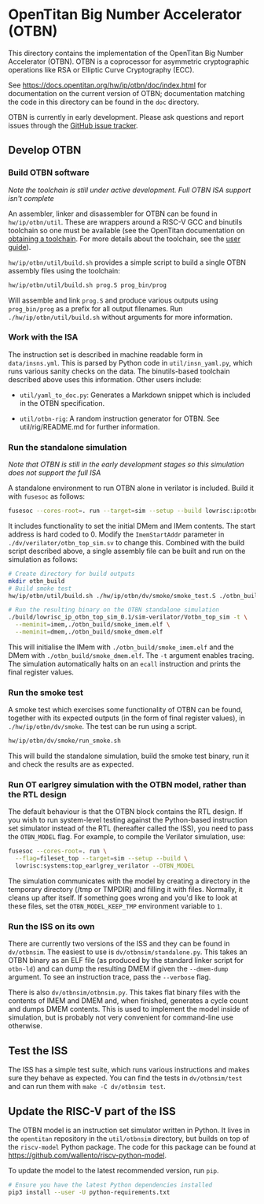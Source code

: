 # OpenTitan Big Number Accelerator (OTBN)

This directory contains the implementation of the OpenTitan Big Number
Accelerator (OTBN). OTBN is a coprocessor for asymmetric cryptographic
operations like RSA or Elliptic Curve Cryptography (ECC).

See https://docs.opentitan.org/hw/ip/otbn/doc/index.html for documentation on
the current version of OTBN; documentation matching the code in this directory
can be found in the `doc` directory.

OTBN is currently in early development. Please ask questions and report issues
through the [GitHub issue tracker](https://github.com/lowRISC/opentitan/issues).

## Develop OTBN

### Build OTBN software

*Note the toolchain is still under active development. Full OTBN ISA support
isn't complete*

An assembler, linker and disassembler for OTBN can be found in
`hw/ip/otbn/util`. These are wrappers around a RISC-V GCC and binutils toolchain
so one must be available (see the OpenTitan documentation on [obtaining a
toolchain](https://docs.opentitan.org/doc/ug/install_instructions/#software-development).
For more details about the toolchain, see the [user
guide](https://docs.opentitan.org/doc/ug/otbn_sw)).

`hw/ip/otbn/util/build.sh` provides a simple script to build a single OTBN
assembly files using the toolchain:

```sh
hw/ip/otbn/util/build.sh prog.S prog_bin/prog
```

Will assemble and link `prog.S` and produce various outputs using
`prog_bin/prog` as a prefix for all output filenames. Run
`./hw/ip/otbn/util/build.sh` without arguments for more information.

### Work with the ISA

The instruction set is described in machine readable form in
`data/insns.yml`. This is parsed by Python code in
`util/insn_yaml.py`, which runs various sanity checks on the data. The
binutils-based toolchain described above uses this information. Other
users include:

  - `util/yaml_to_doc.py`: Generates a Markdown snippet which is included in
    the OTBN specification.

  - `util/otbn-rig`: A random instruction generator for OTBN. See
    util/rig/README.md for further information.

### Run the standalone simulation
*Note that OTBN is still in the early development stages so this simulation does
not support the full ISA*

A standalone environment to run OTBN alone in verilator is included. Build it
with `fusesoc` as follows:

```sh
fusesoc --cores-root=. run --target=sim --setup --build lowrisc:ip:otbn_top_sim
```

It includes functionality to set the initial DMem and IMem contents. The start
address is hard coded to 0. Modify the `ImemStartAddr` parameter in
`./dv/verilator/otbn_top_sim.sv` to change this. Combined with the build script
described above, a single assembly file can be built and run on the simulation as
follows:

```sh
# Create directory for build outputs
mkdir otbn_build
# Build smoke test
hw/ip/otbn/util/build.sh ./hw/ip/otbn/dv/smoke/smoke_test.S ./otbn_build/smoke

# Run the resulting binary on the OTBN standalone simulation
./build/lowrisc_ip_otbn_top_sim_0.1/sim-verilator/Votbn_top_sim -t \
  --meminit=imem,./otbn_build/smoke_imem.elf \
  --meminit=dmem,./otbn_build/smoke_dmem.elf
```

This will initialise the IMem with `./otbn_build/smoke_imem.elf` and the DMem
with `./otbn_build/smoke_dmem.elf`. The `-t` argument enables tracing.  The
simulation automatically halts on an `ecall` instruction and prints the final
register values.

### Run the smoke test

A smoke test which exercises some functionality of OTBN can be found, together
with its expected outputs (in the form of final register values), in
`./hw/ip/otbn/dv/smoke`. The test can be run using a script.

```sh
hw/ip/otbn/dv/smoke/run_smoke.sh
```

This will build the standalone simulation, build the smoke test binary, run it
and check the results are as expected.

### Run OT earlgrey simulation with the OTBN model, rather than the RTL design

The default behaviour is that the OTBN block contains the RTL design.
If you wish to run system-level testing against the Python-based
instruction set simulator instead of the RTL (hereafter called the
ISS), you need to pass the `OTBN_MODEL` flag. For example, to compile
the Verilator simulation, use:

```sh
fusesoc --cores-root=. run \
  --flag=fileset_top --target=sim --setup --build \
  lowrisc:systems:top_earlgrey_verilator --OTBN_MODEL
```

The simulation communicates with the model by creating a directory in
the temporary directory (/tmp or TMPDIR) and filling it with files.
Normally, it cleans up after itself. If something goes wrong and you'd
like to look at these files, set the `OTBN_MODEL_KEEP_TMP` environment
variable to `1`.


### Run the ISS on its own

There are currently two versions of the ISS and they can be found in
`dv/otbnsim`. The easiest to use is `dv/otbnsim/standalone.py`. This
takes an OTBN binary as an ELF file (as produced by the standard
linker script for `otbn-ld`) and can dump the resulting DMEM if given
the `--dmem-dump` argument. To see an instruction trace, pass the
`--verbose` flag.

There is also `dv/otbnsim/otbnsim.py`. This takes flat binary files
with the contents of IMEM and DMEM and, when finished, generates a
cycle count and dumps DMEM contents. This is used to implement the
model inside of simulation, but is probably not very convenient for
command-line use otherwise.

## Test the ISS

The ISS has a simple test suite, which runs various instructions and
makes sure they behave as expected. You can find the tests in
`dv/otbnsim/test` and can run them with `make -C dv/otbnsim test`.


## Update the RISC-V part of the ISS

The OTBN model is an instruction set simulator written in Python. It lives
in the `opentitan` repository in the `util/otbnsim` directory, but builds on top
of the `riscv-model` Python package. The code for this package can be found at
https://github.com/wallento/riscv-python-model.

To update the model to the latest recommended version, run `pip`.

```sh
# Ensure you have the latest Python dependencies installed
pip3 install --user -U python-requirements.txt
```
